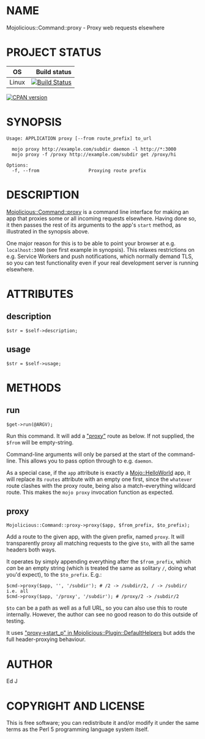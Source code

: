 # NAME

Mojolicious::Command::proxy - Proxy web requests elsewhere

# PROJECT STATUS

| OS      |  Build status |
|:-------:|--------------:|
| Linux   | [![Build Status](https://travis-ci.org/mohawk2/Mojolicious-Command-proxy.svg?branch=master)](https://travis-ci.org/mohawk2/Mojolicious-Command-proxy) |

[![CPAN version](https://badge.fury.io/pl/Mojolicious-Command-proxy.svg)](https://metacpan.org/pod/Mojolicious::Command::proxy)

# SYNOPSIS

    Usage: APPLICATION proxy [--from route_prefix] to_url

      mojo proxy http://example.com/subdir daemon -l http://*:3000
      mojo proxy -f /proxy http://example.com/subdir get /proxy/hi

    Options:
      -f, --from                  Proxying route prefix

# DESCRIPTION

[Mojolicious::Command::proxy](https://metacpan.org/pod/Mojolicious::Command::proxy) is a command line interface for
making an app that proxies some or all incoming requests elsewhere.
Having done so, it then passes the rest of its arguments to the app's
`start` method, as illustrated in the synopsis above.

One major reason for this is to be able to point your browser at
e.g. `localhost:3000` (see first example in synopsis). This relaxes
restrictions on e.g. Service Workers and push notifications, which
normally demand TLS, so you can test functionality even if your real
development server is running elsewhere.

# ATTRIBUTES

## description

    $str = $self->description;

## usage

    $str = $self->usage;

# METHODS

## run

    $get->run(@ARGV);

Run this command. It will add a ["proxy"](#proxy) route as below. If not supplied,
the `$from` will be empty-string.

Command-line arguments will only be parsed at the start of the
command-line. This allows you to pass option through to e.g. `daemon`.

As a special case, if the `app` attribute is exactly a
[Mojo::HelloWorld](https://metacpan.org/pod/Mojo::HelloWorld) app, it will replace its `routes` attribute with an
empty one first, since the `whatever` route clashes with the proxy route,
being also a match-everything wildcard route. This makes the `mojo proxy`
invocation function as expected.

## proxy

    Mojolicious::Command::proxy->proxy($app, $from_prefix, $to_prefix);

Add a route to the given app, with the given prefix, named `proxy`. It
will transparently proxy all matching requests to the give `$to`,
with all the same headers both ways.

It operates by simply appending everything after the `$from_prefix`,
which _can_ be an empty string (which is treated the same as solitary
`/`, doing what you'd expect), to the `$to_prefix`. E.g.:

    $cmd->proxy($app, '', '/subdir'); # /2 -> /subdir/2, / -> /subdir/ i.e. all
    $cmd->proxy($app, '/proxy', '/subdir'); # /proxy/2 -> /subdir/2

`$to` can be a path as well as a full URL, so you can also use this to
route internally. However, the author can see no good reason to do this
outside of testing.

It uses ["proxy->start\_p" in Mojolicious::Plugin::DefaultHelpers](https://metacpan.org/pod/Mojolicious::Plugin::DefaultHelpers#proxy-start_p) but
adds the full header-proxying behaviour.

# AUTHOR

Ed J

# COPYRIGHT AND LICENSE

This is free software; you can redistribute it and/or modify it under
the same terms as the Perl 5 programming language system itself.
